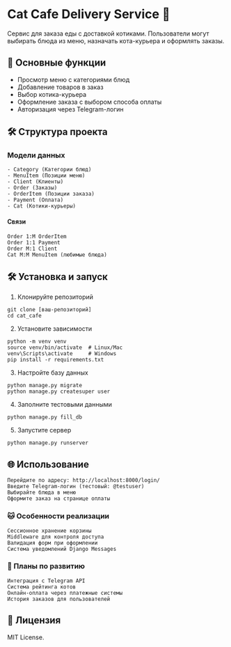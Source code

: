 # Cat Cafe Delivery Service 🐾

Сервис для заказа еды с доставкой котиками. Пользователи могут выбирать блюда из меню, назначать кота-курьера и оформлять заказы.

## 🚀 Основные функции
- Просмотр меню с категориями блюд
- Добавление товаров в заказ
- Выбор котика-курьера
- Оформление заказа с выбором способа оплаты
- Авторизация через Telegram-логин

## 🛠 Структура проекта

### Модели данных
```plaintext
- Category (Категории блюд)
- MenuItem (Позиции меню)
- Client (Клиенты)
- Order (Заказы)
- OrderItem (Позиции заказа)
- Payment (Оплата)
- Cat (Котики-курьеры)
```
#### Связи
```plaintext
Order 1:M OrderItem
Order 1:1 Payment
Order M:1 Client
Cat M:M MenuItem (любимые блюда)
```

## 🛠 Установка и запуск

1. Клонируйте репозиторий
```
git clone [ваш-репозиторий]
cd cat_cafe
```

2. Установите зависимости
```
python -m venv venv
source venv/bin/activate  # Linux/Mac
venv\Scripts\activate     # Windows
pip install -r requirements.txt
```

3. Настройте базу данных
```
python manage.py migrate
python manage.py createsuper user
```

4. Заполните тестовыми данными
```
python manage.py fill_db
```

5. Запустите сервер
```
python manage.py runserver
```

## 🌐 Использование
```plaintext
Перейдите по адресу: http://localhost:8000/login/
Введите Telegram-логин (тестовый: @testuser)
Выбирайте блюда в меню
Оформите заказ на странице оплаты
```

### 🐱 Особенности реализации
```plaintext
Сессионное хранение корзины
Middleware для контроля доступа
Валидация форм при оформлении
Система уведомлений Django Messages
```

### 🔮 Планы по развитию
```plaintext
Интеграция с Telegram API
Система рейтинга котов
Онлайн-оплата через платежные системы
История заказов для пользователей
```

## 📄 Лицензия
MIT License.